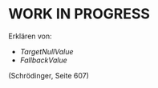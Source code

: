 # WORK IN PROGRESS

Erklären von: 

* _TargetNullValue_ 
* _FallbackValue_

(Schrödinger, Seite 607) 